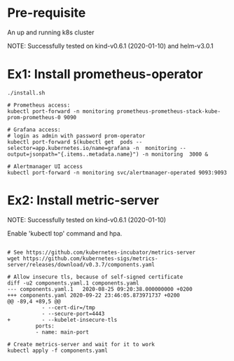 # Pre-requisite 

An up and running k8s cluster

NOTE: Successfully tested on kind-v0.6.1 (2020-01-10) and helm-v3.0.1

# Ex1: Install prometheus-operator

```shell
./install.sh

# Prometheus access:
kubectl port-forward -n monitoring prometheus-prometheus-stack-kube-prom-prometheus-0 9090

# Grafana access:
# login as admin with password prom-operator
kubectl port-forward $(kubectl get  pods --selector=app.kubernetes.io/name=grafana -n  monitoring --output=jsonpath="{.items..metadata.name}") -n monitoring  3000 &

# Alertmanager UI access
kubectl port-forward -n monitoring svc/alertmanager-operated 9093:9093 

```



# Ex2: Install metric-server

NOTE: Successfully tested on kind-v0.6.1 (2020-01-10)

Enable 'kubectl top' command and hpa.

```shell

# See https://github.com/kubernetes-incubator/metrics-server
wget https://github.com/kubernetes-sigs/metrics-server/releases/download/v0.3.7/components.yaml

# Allow insecure tls, because of self-signed certificate
diff -u2 components.yaml.1 components.yaml 
--- components.yaml.1	2020-08-25 09:20:38.000000000 +0200
+++ components.yaml	2020-09-22 23:46:05.873971737 +0200
@@ -89,4 +89,5 @@
           - --cert-dir=/tmp
           - --secure-port=4443
+          - --kubelet-insecure-tls
         ports:
         - name: main-port

# Create metrics-server and wait for it to work
kubectl apply -f components.yaml
```

